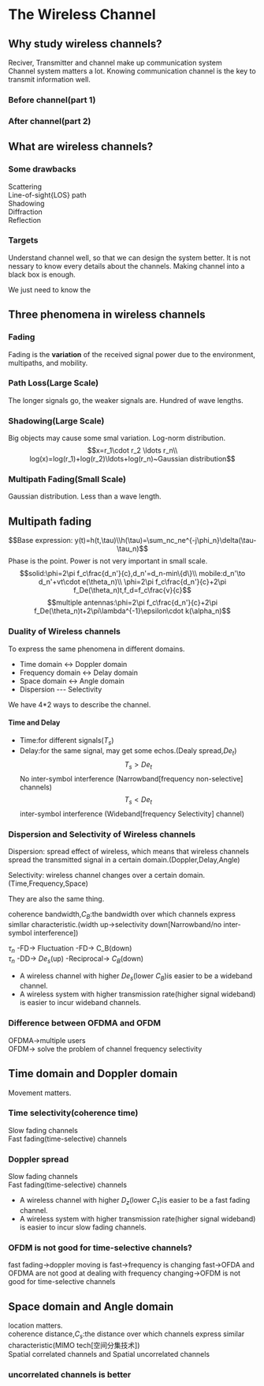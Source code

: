 # The Wireless Channel
## Why study wireless channels?
Reciver, Transmitter and channel make up communication system<br/>
Channel system matters a lot. Knowing communication channel is the key to transmit information well.
### Before channel(part 1)
### After channel(part 2)
## What are wireless channels?
### Some drawbacks
Scattering<br/>
Line-of-sight{LOS} path<br/>
Shadowing<br/>
Diffraction<br/>
Reflection<br/>
### Targets
Understand channel well, so that we can design the system better. It is not nessary to know every details about the channels. Making channel into a black box is enough.

We just need to know the
## Three phenomena in wireless channels
### Fading
Fading is the __variation__ of the received signal power due to the environment, multipaths, and mobility.
### Path Loss(Large Scale)
The longer signals go, the weaker signals are.
Hundred of wave lengths.
### Shadowing(Large Scale)
Big objects may cause some smal variation.
Log-norm distribution.
$$x=r_1\cdot r_2 \ldots r_n\\
log(x)=log(r_1)+log(r_2)\ldots+log(r_n)~Gaussian distribution$$
### Multipath Fading(Small Scale)
Gaussian distribution.
Less than a wave length.
## Multipath fading
$$Base expression: y(t)=h(t,\tau)\\h(\tau)=\sum_nc_ne^{-j\phi_n}\delta(\tau-\tau_n)$$
Phase is the point. Power is not very important in small scale.
$$solid:\phi=2\pi f_c\frac{d_n'}{c},d_n'=d_n-min\{d\}\\
mobile:d_n'\to d_n'+vt\cdot e(\theta_n)\\
\phi=2\pi f_c\frac{d_n'}{c}+2\pi f_De(\theta_n)t,f_d=f_c\frac{v}{c}$$
$$multiple antennas:\phi=2\pi f_c\frac{d_n'}{c}+2\pi f_De(\theta_n)t+2\pi\lambda^{-1}\epsilon\cdot k(\alpha_n)$$
### Duality of Wireless channels
To express the same phenomena in different domains.
* Time domain <-> Doppler domain
* Frequency domain <-> Delay domain
* Space domain <-> Angle domain
* Dispersion --- Selectivity

We have 4*2 ways to describe the channel.
#### Time and Delay
* Time:for different signals($T_s$)
* Delay:for the same signal, may get some echos.(Dealy spread,$De_t$)
$$T_s>De_t$$
No inter-symbol interference (Narrowband[frequency non-selective] channels)
$$T_s<De_t$$
inter-symbol interference (Wideband[frequency Selectivity] channel)

### Dispersion and Selectivity of Wireless channels
Dispersion: spread effect of wireless, which means that wireless channels spread the transmitted signal in a certain domain.(Doppler,Delay,Angle)

Selectivity: wireless channel changes over a certain domain.(Time,Frequency,Space)

They are also the same thing.

coherence bandwidth,$C_B$:the bandwidth over which channels express simllar characteristic.(width up->selectivity down[Narrowband/no inter-symbol interference])

$\tau_n$ -FD-> Fluctuation -FD-> C_B(down)<br/>
$\tau_n$ -DD-> $De_s$(up) -Reciprocal-> $C_B$(down)
* A wireless channel with higher $De_s$(lower $C_B$)is easier to be a wideband channel.
* A wireless system with higher transmission rate(higher signal wideband) is easier to incur wideband channels.

### Difference between OFDMA and OFDM
OFDMA->multiple users<br/>
OFDM-> solve the problem of channel frequency selectivity
## Time domain and Doppler domain
Movement matters.
### Time selectivity(coherence time)
Slow fading channels<br/>
Fast fading(time-selective) channels
### Doppler spread
Slow fading channels<br/>
Fast fading(time-selective) channels
* A wireless  channel with higher $D_z$(lower $C_\tau$)is easier to be a fast fading channel.
* A wireless system with higher transmission rate(higher signal wideband) is easier to incur slow fading channels.
### OFDM is not good for time-selective channels?
fast fading->doppler moving is fast->frequency is changing fast->OFDA and OFDMA are not good at dealing with frequency changing->OFDM is not good for time-selective channels
## Space domain and Angle domain
location matters.<br/>
coherence distance,$C_s$:the distance over which channels express similar characteristic(MIMO tech[空间分集技术])<br/>
Spatial correlated channels and Spatial uncorrelated channels
### uncorrelated channels is better
